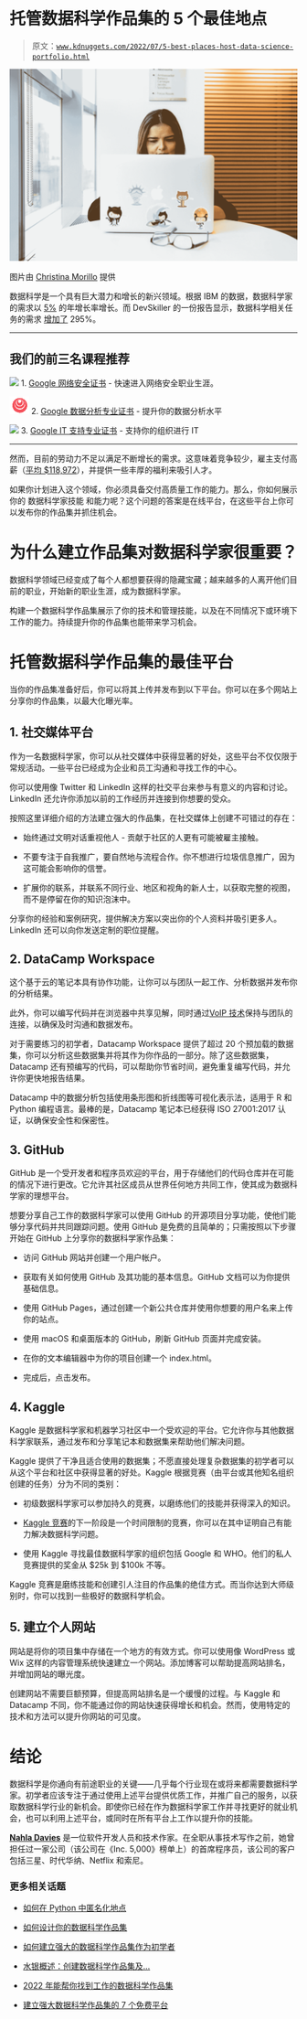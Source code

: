 # 托管数据科学作品集的 5 个最佳地点

> 原文：[`www.kdnuggets.com/2022/07/5-best-places-host-data-science-portfolio.html`](https://www.kdnuggets.com/2022/07/5-best-places-host-data-science-portfolio.html)

![托管数据科学作品集的 5 个最佳地点](img/9ab57de6e66d0a17b84c84bffd50ee2b.png)

图片由 [Christina Morillo](https://www.pexels.com/photo/woman-using-macbook-1181288/) 提供

数据科学是一个具有巨大潜力和增长的新兴领域。根据 IBM 的数据，数据科学家的需求以 [5%](https://www.ibm.com/cloud/learn/data-science-introduction) 的年增长率增长。而 DevSkiller 的一份报告显示，数据科学相关任务的需求 [增加了](https://devskiller.com/it-skills-report/#form) 295%。

* * *

## 我们的前三名课程推荐

![](img/0244c01ba9267c002ef39d4907e0b8fb.png) 1\. [Google 网络安全证书](https://www.kdnuggets.com/google-cybersecurity) - 快速进入网络安全职业生涯。

![](img/e225c49c3c91745821c8c0368bf04711.png) 2\. [Google 数据分析专业证书](https://www.kdnuggets.com/google-data-analytics) - 提升你的数据分析水平

![](img/0244c01ba9267c002ef39d4907e0b8fb.png) 3\. [Google IT 支持专业证书](https://www.kdnuggets.com/google-itsupport) - 支持你的组织进行 IT

* * *

然而，目前的劳动力不足以满足不断增长的需求。这意味着竞争较少，雇主支付高薪（[平均 $118,972](https://www.glassdoor.com/Salaries/data-scientist-salary-SRCH_KO0,14.htm)），并提供一些丰厚的福利来吸引人才。

如果你计划进入这个领域，你必须具备交付高质量工作的能力。那么，你如何展示你的 数据科学家技能 和能力呢？这个问题的答案是在线平台，在这些平台上你可以发布你的作品集并抓住机会。

# 为什么建立作品集对数据科学家很重要？

数据科学领域已经变成了每个人都想要获得的隐藏宝藏；越来越多的人离开他们目前的职业，开始新的职业生涯，成为数据科学家。

构建一个数据科学作品集展示了你的技术和管理技能，以及在不同情况下或环境下工作的能力。持续提升你的作品集也能带来学习机会。

# 托管数据科学作品集的最佳平台

当你的作品集准备好后，你可以将其上传并发布到以下平台。你可以在多个网站上分享你的作品集，以最大化曝光率。

## 1\. 社交媒体平台

作为一名数据科学家，你可以从社交媒体中获得显著的好处，这些平台不仅仅限于常规活动。一些平台已经成为企业和员工沟通和寻找工作的中心。

你可以使用像 Twitter 和 LinkedIn 这样的社交平台来参与有意义的内容和讨论。LinkedIn 还允许你添加以前的工作经历并连接到你想要的受众。

按照这里详细介绍的方法建立强大的作品集，在社交媒体上创建不可错过的存在：

+   始终通过文明对话重视他人 - 贡献于社区的人更有可能被雇主接触。

+   不要专注于自我推广，要自然地与流程合作。你不想进行垃圾信息推广，因为这可能会影响你的信誉。

+   扩展你的联系，并联系不同行业、地区和视角的新人士，以获取完整的视图，而不是停留在你的知识泡沫中。

分享你的经验和案例研究，提供解决方案以突出你的个人资料并吸引更多人。LinkedIn 还可以向你发送定制的职位提醒。

## 2\. DataCamp Workspace

这个基于云的笔记本具有协作功能，让你可以与团队一起工作、分析数据并发布你的分析结果。

此外，你可以编写代码并在浏览器中共享见解，同时通过[VoIP 技术](https://www.getweave.com/voip-phone-service/)保持与团队的连接，以确保及时沟通和数据发布。

对于需要练习的初学者，Datacamp Workspace 提供了超过 20 个预加载的数据集，你可以分析这些数据集并将其作为你作品的一部分。除了这些数据集，Datacamp 还有预编写的代码，可以帮助你节省时间，避免重复编写代码，并允许你更快地报告结果。

Datacamp 中的数据分析包括使用条形图和折线图等可视化表示法，适用于 R 和 Python 编程语言。最棒的是，Datacamp 笔记本已经获得 ISO 27001:2017 认证，以确保安全性和保密性。

## 3\. GitHub

GitHub 是一个受开发者和程序员欢迎的平台，用于存储他们的代码仓库并在可能的情况下进行更改。它允许其社区成员从世界任何地方共同工作，使其成为数据科学家的理想平台。

想要分享自己工作的数据科学家可以使用 GitHub 的开源项目分享功能，使他们能够分享代码并共同跟踪问题。使用 GitHub 是免费的且简单的；只需按照以下步骤开始在 GitHub 上分享你的数据科学家作品集：

+   访问 GitHub 网站并创建一个用户帐户。

+   获取有关如何使用 GitHub 及其功能的基本信息。GitHub 文档可以为你提供基础信息。

+   使用 GitHub Pages，通过创建一个新公共仓库并使用你想要的用户名来上传你的站点。

+   使用 macOS 和桌面版本的 GitHub，刷新 GitHub 页面并完成安装。

+   在你的文本编辑器中为你的项目创建一个 index.html。

+   完成后，点击发布。

## 4\. Kaggle

Kaggle 是数据科学家和机器学习社区中一个受欢迎的平台。它允许你与其他数据科学家联系，通过发布和分享笔记本和数据集来帮助他们解决问题。

Kaggle 提供了干净且适合使用的数据集；不愿直接处理复杂数据集的初学者可以从这个平台和社区中获得显著的好处。Kaggle 根据竞赛（由平台或其他知名组织创建的任务）分为不同的类别：

+   初级数据科学家可以参加持久的竞赛，以磨练他们的技能并获得深入的知识。

+   [Kaggle 竞赛](https://www.kaggle.com/docs/competitions)的下一阶段是一个时间限制的竞赛，你可以在其中证明自己有能力解决数据科学问题。

+   使用 Kaggle 寻找最佳数据科学家的组织包括 Google 和 WHO。他们的私人竞赛提供的奖金从 $25k 到 $100k 不等。

Kaggle 竞赛是磨练技能和创建引人注目的作品集的绝佳方式。而当你达到大师级别时，你可以找到一些极好的数据科学机会。

## 5\. 建立个人网站

网站是将你的项目集中存储在一个地方的有效方式。你可以使用像 WordPress 或 Wix 这样的内容管理系统快速建立一个网站。添加博客可以帮助提高网站排名，并增加网站的曝光度。

创建网站不需要巨额预算，但提高网站排名是一个缓慢的过程。与 Kaggle 和 Datacamp 不同，你不能通过你的网站快速获得增长和机会。然而，使用特定的技术和方法可以提升你网站的可见度。

# 结论

数据科学是你通向有前途职业的关键——几乎每个行业现在或将来都需要数据科学家。初学者应该专注于通过使用上述平台提供优质工作，并推广自己的服务，以获取数据科学行业的新机会。即使你已经在作为数据科学家工作并寻找更好的就业机会，也可以利用上述平台，或同时在所有平台上工作以提升你的技能。

**[Nahla Davies](http://nahlawrites.com/)** 是一位软件开发人员和技术作家。在全职从事技术写作之前，她曾担任过一家公司（该公司在《Inc. 5,000》榜单上）的首席程序员，该公司的客户包括三星、时代华纳、Netflix 和索尼。

### 更多相关话题

+   [如何在 Python 中匿名化地点](https://www.kdnuggets.com/2022/12/anonymise-places-python.html)

+   [如何设计你的数据科学作品集](https://www.kdnuggets.com/2022/01/design-data-science-portfolio.html)

+   [如何建立强大的数据科学作品集作为初学者](https://www.kdnuggets.com/2021/10/strong-data-science-portfolio-as-beginner.html)

+   [水银概述：创建数据科学作品集及…](https://www.kdnuggets.com/2022/05/overview-mercury-creating-data-science-portfolio-notebook-based-webapps.html)

+   [2022 年能帮你找到工作的数据科学作品集](https://www.kdnuggets.com/2022/10/data-science-portfolio-land-job-2022.html)

+   [建立强大数据科学作品集的 7 个免费平台](https://www.kdnuggets.com/2022/10/7-free-platforms-building-strong-data-science-portfolio.html)
